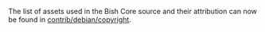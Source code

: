 The list of assets used in the Bish Core source and their attribution can now be found in [contrib/debian/copyright](../contrib/debian/copyright).
